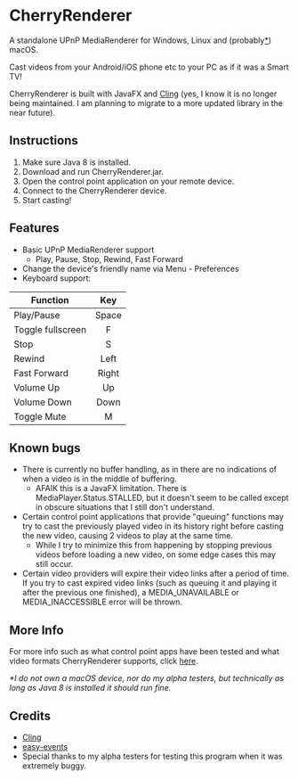 # CherryRenderer

A standalone UPnP MediaRenderer for Windows, Linux and (probably[*](#more-info)) macOS.

Cast videos from your Android/iOS phone etc to your PC as if it was a Smart TV!

CherryRenderer is built with JavaFX and [Cling](https://github.com/4thline/cling) (yes, I know it is no longer being maintained. I am planning to migrate to a more updated library in the near future).

## Instructions
 1. Make sure Java 8 is installed.
 2. Download and run CherryRenderer.jar.
 3. Open the control point application on your remote device.
 4. Connect to the CherryRenderer device.
 5. Start casting!


## Features
 - Basic UPnP MediaRenderer support
   - Play, Pause, Stop, Rewind, Fast Forward
 - Change the device's friendly name via Menu - Preferences
 - Keyboard support:
 
 | Function          | Key   |
 |----------         |:-----:|
 | Play/Pause        | Space |
 | Toggle fullscreen | F     |
 | Stop              | S     |
 | Rewind            | Left  |
 | Fast Forward      | Right |
 | Volume Up         | Up    |
 | Volume Down       | Down  |
 | Toggle Mute       | M     |

## Known bugs
 - There is currently no buffer handling, as in there are no indications of when a video is in the middle of buffering.
   - AFAIK this is a JavaFX limitation. There is MediaPlayer.Status.STALLED, but it doesn't seem to be called except in obscure situations that I still don't understand.
 - Certain control point applications that provide "queuing" functions may try to cast the previously played video in its history right before casting the new video, causing 2 videos to play at the same time.
   - While I try to minimize this from happening by stopping previous videos before loading a new video, on some edge cases this may still occur.
 - Certain video providers will expire their video links after a period of time. If you try to cast expired video links (such as queuing it and playing it after the previous one finished), a MEDIA_UNAVAILABLE or MEDIA_INACCESSIBLE error will be thrown.

## More Info
For more info such as what control point apps have been tested and what video formats CherryRenderer supports, click [here](MOREINFO.md).

*&ast;I do not own a macOS device, nor do my alpha testers, but technically as long as Java 8 is installed it should run fine.*

## Credits
 - [Cling](https://github.com/4thline/cling)
 - [easy-events](https://github.com/Fylipp/easy-events)
 - Special thanks to my alpha testers for testing this program when it was extremely buggy.